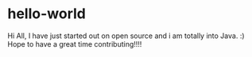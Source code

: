 # hello-world
Hi All,
I have just started out on open source and i am totally into Java. :)
Hope to have a great time contributing!!!!

